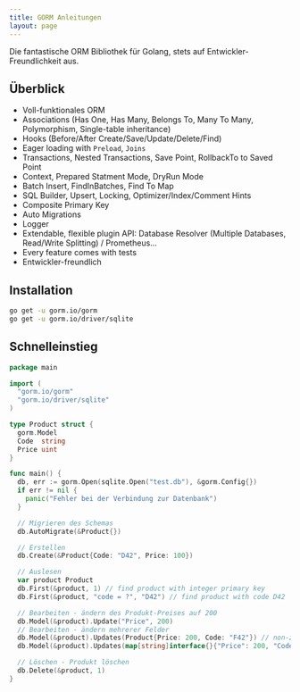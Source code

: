 ```yaml
---
title: GORM Anleitungen
layout: page
---
```


Die fantastische ORM Bibliothek für Golang, stets auf Entwickler-Freundlichkeit aus.

## Überblick

* Voll-funktionales ORM
* Associations (Has One, Has Many, Belongs To, Many To Many, Polymorphism, Single-table inheritance)
* Hooks (Before/After Create/Save/Update/Delete/Find)
* Eager loading with `Preload`, `Joins`
* Transactions, Nested Transactions, Save Point, RollbackTo to Saved Point
* Context, Prepared Statment Mode, DryRun Mode
* Batch Insert, FindInBatches, Find To Map
* SQL Builder, Upsert, Locking, Optimizer/Index/Comment Hints
* Composite Primary Key
* Auto Migrations
* Logger
* Extendable, flexible plugin API: Database Resolver (Multiple Databases, Read/Write Splitting) / Prometheus...
* Every feature comes with tests
* Entwickler-freundlich

## Installation

```sh
go get -u gorm.io/gorm
go get -u gorm.io/driver/sqlite
```

## Schnelleinstieg

```go
package main

import (
  "gorm.io/gorm"
  "gorm.io/driver/sqlite"
)

type Product struct {
  gorm.Model
  Code  string
  Price uint
}

func main() {
  db, err := gorm.Open(sqlite.Open("test.db"), &gorm.Config{})
  if err != nil {
    panic("Fehler bei der Verbindung zur Datenbank")
  }

  // Migrieren des Schemas
  db.AutoMigrate(&Product{})

  // Erstellen
  db.Create(&Product{Code: "D42", Price: 100})

  // Auslesen
  var product Product
  db.First(&product, 1) // find product with integer primary key
  db.First(&product, "code = ?", "D42") // find product with code D42

  // Bearbeiten - ändern des Produkt-Preises auf 200
  db.Model(&product).Update("Price", 200)
  // Bearbeiten - ändern mehrerer Felder
  db.Model(&product).Updates(Product{Price: 200, Code: "F42"}) // non-zero fields
  db.Model(&product).Updates(map[string]interface{}{"Price": 200, "Code": "F42"})

  // Löschen - Produkt löschen
  db.Delete(&product, 1)
}
```
